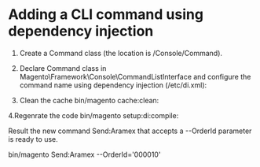 # Adding a CLI command using dependency injection

1. Create a Command class (the location is <your component root dir>/Console/Command).
2. Declare Command class in Magento\Framework\Console\CommandListInterface and configure the command name using dependency injection (<component root dir>/etc/di.xml):

3. Clean the cache
bin/magento cache:clean:

4.Regenrate the code 
bin/magento setup:di:compile:

Result
the new command Send:Aramex that accepts a --OrderId parameter is ready to use.

bin/magento Send:Aramex --OrderId='000010'

